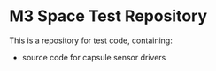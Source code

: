 # M3 Space Test Repository

This is a repository for test code, containing:
* source code for capsule sensor drivers

